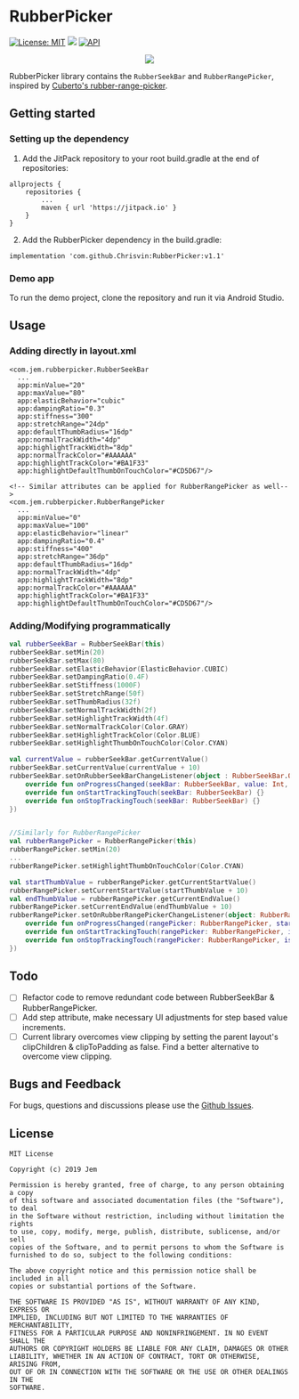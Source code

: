# RubberPicker

[![License: MIT](https://img.shields.io/badge/License-MIT-silver.svg)](https://opensource.org/licenses/MIT) [![](https://jitpack.io/v/Chrisvin/RubberPicker.svg)](https://jitpack.io/#Chrisvin/RubberPicker) [![API](https://img.shields.io/badge/API-15%2B-blue.svg?style=flat)](https://android-arsenal.com/api?level=15)

<p align="center"><img src="RubberPicker-Demo.gif"/></p>

RubberPicker library contains the `RubberSeekBar` and `RubberRangePicker`, inspired by [Cuberto's rubber-range-picker](https://github.com/Cuberto/rubber-range-picker).

## Getting started
### Setting up the dependency
1. Add the JitPack repository to your root build.gradle at the end of repositories:
```
allprojects {
	repositories {
		...
		maven { url 'https://jitpack.io' }
	}
}
```
2. Add the RubberPicker dependency in the build.gradle:
```
implementation 'com.github.Chrisvin:RubberPicker:v1.1'
```

### Demo app
To run the demo project, clone the repository and run it via Android Studio.

## Usage
### Adding directly in layout.xml
```
<com.jem.rubberpicker.RubberSeekBar
  ...
  app:minValue="20"
  app:maxValue="80"
  app:elasticBehavior="cubic"
  app:dampingRatio="0.3"
  app:stiffness="300"
  app:stretchRange="24dp"
  app:defaultThumbRadius="16dp"
  app:normalTrackWidth="4dp"
  app:highlightTrackWidth="8dp"
  app:normalTrackColor="#AAAAAA"
  app:highlightTrackColor="#BA1F33"
  app:highlightDefaultThumbOnTouchColor="#CD5D67"/>

<!-- Similar attributes can be applied for RubberRangePicker as well-->
<com.jem.rubberpicker.RubberRangePicker
  ...
  app:minValue="0"
  app:maxValue="100"
  app:elasticBehavior="linear"
  app:dampingRatio="0.4"
  app:stiffness="400"
  app:stretchRange="36dp"
  app:defaultThumbRadius="16dp"
  app:normalTrackWidth="4dp"
  app:highlightTrackWidth="8dp"
  app:normalTrackColor="#AAAAAA"
  app:highlightTrackColor="#BA1F33"
  app:highlightDefaultThumbOnTouchColor="#CD5D67"/>
```
### Adding/Modifying programmatically
```kotlin
val rubberSeekBar = RubberSeekBar(this)
rubberSeekBar.setMin(20)
rubberSeekBar.setMax(80)
rubberSeekBar.setElasticBehavior(ElasticBehavior.CUBIC)
rubberSeekBar.setDampingRatio(0.4F)
rubberSeekBar.setStiffness(1000F)
rubberSeekBar.setStretchRange(50f)
rubberSeekBar.setThumbRadius(32f)
rubberSeekBar.setNormalTrackWidth(2f)
rubberSeekBar.setHighlightTrackWidth(4f)
rubberSeekBar.setNormalTrackColor(Color.GRAY)
rubberSeekBar.setHighlightTrackColor(Color.BLUE)
rubberSeekBar.setHighlightThumbOnTouchColor(Color.CYAN)

val currentValue = rubberSeekBar.getCurrentValue()
rubberSeekBar.setCurrentValue(currentValue + 10)
rubberSeekBar.setOnRubberSeekBarChangeListener(object : RubberSeekBar.OnRubberSeekBarChangeListener {
    override fun onProgressChanged(seekBar: RubberSeekBar, value: Int, fromUser: Boolean) {}
    override fun onStartTrackingTouch(seekBar: RubberSeekBar) {}
    override fun onStopTrackingTouch(seekBar: RubberSeekBar) {}
})


//Similarly for RubberRangePicker
val rubberRangePicker = RubberRangePicker(this)
rubberRangePicker.setMin(20)
...
rubberRangePicker.setHighlightThumbOnTouchColor(Color.CYAN)

val startThumbValue = rubberRangePicker.getCurrentStartValue()
rubberRangePicker.setCurrentStartValue(startThumbValue + 10)
val endThumbValue = rubberRangePicker.getCurrentEndValue()
rubberRangePicker.setCurrentEndValue(endThumbValue + 10)
rubberRangePicker.setOnRubberRangePickerChangeListener(object: RubberRangePicker.OnRubberRangePickerChangeListener{
    override fun onProgressChanged(rangePicker: RubberRangePicker, startValue: Int, endValue: Int, fromUser: Boolean) {}
    override fun onStartTrackingTouch(rangePicker: RubberRangePicker, isStartThumb: Boolean) {}
    override fun onStopTrackingTouch(rangePicker: RubberRangePicker, isStartThumb: Boolean) {}
})
```

## Todo
- [ ] Refactor code to remove redundant code between RubberSeekBar & RubberRangePicker.
- [ ] Add step attribute, make necessary UI adjustments for step based value increments.
- [ ] Current library overcomes view clipping by setting the parent layout's clipChildren & clipToPadding as false. Find a better alternative to overcome view clipping.

## Bugs and Feedback
For bugs, questions and discussions please use the [Github Issues](https://github.com/Chrisvin/RubberPicker/issues).

## License
```
MIT License

Copyright (c) 2019 Jem

Permission is hereby granted, free of charge, to any person obtaining a copy
of this software and associated documentation files (the "Software"), to deal
in the Software without restriction, including without limitation the rights
to use, copy, modify, merge, publish, distribute, sublicense, and/or sell
copies of the Software, and to permit persons to whom the Software is
furnished to do so, subject to the following conditions:

The above copyright notice and this permission notice shall be included in all
copies or substantial portions of the Software.

THE SOFTWARE IS PROVIDED "AS IS", WITHOUT WARRANTY OF ANY KIND, EXPRESS OR
IMPLIED, INCLUDING BUT NOT LIMITED TO THE WARRANTIES OF MERCHANTABILITY,
FITNESS FOR A PARTICULAR PURPOSE AND NONINFRINGEMENT. IN NO EVENT SHALL THE
AUTHORS OR COPYRIGHT HOLDERS BE LIABLE FOR ANY CLAIM, DAMAGES OR OTHER
LIABILITY, WHETHER IN AN ACTION OF CONTRACT, TORT OR OTHERWISE, ARISING FROM,
OUT OF OR IN CONNECTION WITH THE SOFTWARE OR THE USE OR OTHER DEALINGS IN THE
SOFTWARE.
```
